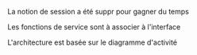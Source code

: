La notion de session a été suppr pour gagner du temps

Les fonctions de service sont à associer à l'interface

L'architecture est basée sur le diagramme d'activité